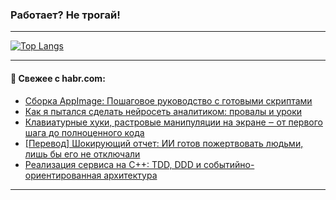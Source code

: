 ### Работает? Не трогай!

---
<!--
#### 🛠️ Technical stack:

![Java](https://img.shields.io/badge/Java-informational?logo=Oracle&style=flat&logoColor=white&color=FF4500)
![Kotlin](https://img.shields.io/badge/Kotlin-informational?logo=Kotlin&style=flat&logoColor=white&color=774D97)
![TS](https://img.shields.io/badge/TypeScript-informational?logo=typeScript&style=flat&logoColor=black&color=017acc)
![Python](https://img.shields.io/badge/Python-informational?logo=Python&style=flat&logoColor=black&color=ffdd54) <br>
![Spring](https://img.shields.io/badge/Spring-informational?logo=Spring&style=flat&logoColor=white&color=6DB33F) 
![SpringBoot](https://img.shields.io/badge/SpringBoot-informational?logo=SpringBoot&style=flat&logoColor=white&color=6DB33F)
![Nest](https://img.shields.io/badge/NestJS-informational?logo=NestJS&style=flat&logoColor=white&color=E0234E) 
![NodeJS](https://img.shields.io/badge/NodeJS-informational?logo=node.js&style=flat&logoColor=white&color=70A760)<br>
![PostgreSQL](https://img.shields.io/badge/PostgreSQL-informational?logo=PostgreSQL&style=flat&logoColor=white&color=DAA520)
![MongoDB](https://img.shields.io/badge/MongoDB-informational?logo=MongoDB&style=flat&logoColor=white&color=870000)
![Apache](https://img.shields.io/badge/Apache-informational?logo=apache&style=flat&logoColor=white&color=f74e28)

___ 
-->

<!--- #### 🛠️ : --->

[![Top Langs](https://github-readme-stats-82jvfl3w3-advtsettinggmailcoms-projects.vercel.app/api/top-langs/?username=zloylis&langs_count=10&hide_title=true&title_color=e6edf3&size_weight=0.5&count_weight=0.5&layout=compact&hide_progress=true&hide_border=true&theme=dracula&hide=css,makefile,cmake)](https://github.com/zloylis)

<!---


####  :octocat:&nbsp;&nbsp; Статистика:

![GitHub stats](https://github-readme-stats-u2qms2cxw-advtsettinggmailcoms-projects.vercel.app/api?username=zloylis&show_icons=true&hide_border=true&theme=dracula&title_color=e6edf3&include_all_commits=true&count_private=true&hide_rank=false&hide_title=true&rank_icon=github)
-->
---

#### 💬 Свежее с habr.com:

<!-- BLOG-POST-LIST:START -->
- [Сборка AppImage: Пошаговое руководство с готовыми скриптами](https://habr.com/ru/articles/953462/?utm_source=habrahabr&utm_medium=rss&utm_campaign=953462)
- [Как я пытался сделать нейросеть аналитиком: провалы и уроки](https://habr.com/ru/articles/953432/?utm_source=habrahabr&utm_medium=rss&utm_campaign=953432)
- [Клавиатурные хуки, растровые манипуляции на экране ‒ от первого шага до полноценного кода](https://habr.com/ru/articles/952160/?utm_source=habrahabr&utm_medium=rss&utm_campaign=952160)
- [[Перевод] Шокирующий отчет: ИИ готов пожертвовать людьми, лишь бы его не отключали](https://habr.com/ru/articles/953424/?utm_source=habrahabr&utm_medium=rss&utm_campaign=953424)
- [Реализация сервиса на C++: TDD, DDD и событийно-ориентированная архитектура](https://habr.com/ru/articles/953420/?utm_source=habrahabr&utm_medium=rss&utm_campaign=953420)
<!-- BLOG-POST-LIST:END -->

---
